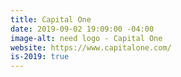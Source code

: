 ```yaml
---
title: Capital One
date: 2019-09-02 19:09:00 -04:00
image-alt: need logo - Capital One
website: https://www.capitalone.com/
is-2019: true
---
```


